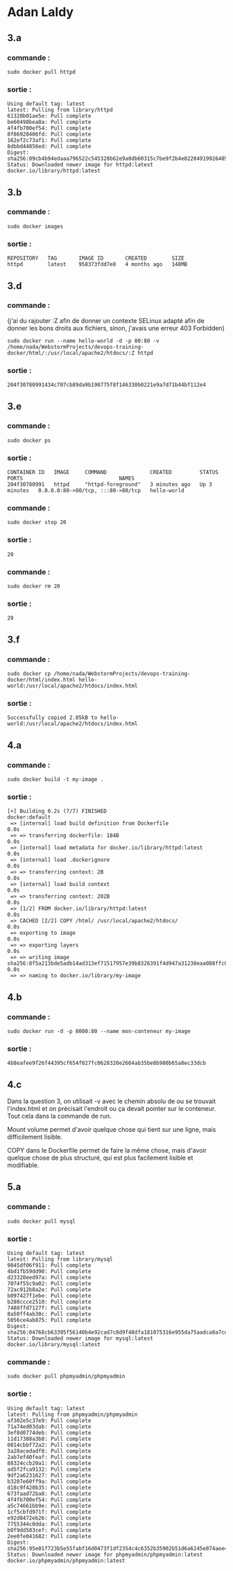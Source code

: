 # Adan Laldy

## 3.a 
### commande :
```
sudo docker pull httpd
```
### sortie : 
```
Using default tag: latest
latest: Pulling from library/httpd
61320b01ae5e: Pull complete 
be60498bea0a: Pull complete 
4f4fb700ef54: Pull complete 
8f86928406fd: Pull complete 
162ef2c73af1: Pull complete 
8dbbd44856ed: Pull complete 
Digest: sha256:09cb4b94edaaa796522c545328b62e9a0db60315c7be9f2b4e02204919926405
Status: Downloaded newer image for httpd:latest
docker.io/library/httpd:latest
```

## 3.b 
### commande :
```
sudo docker images
```
### sortie : 
```
REPOSITORY   TAG       IMAGE ID       CREATED        SIZE
httpd        latest    958373fdd7e8   4 months ago   148MB
```

## 3.d
### commande :
(j'ai du rajouter :Z afin de donner un contexte SELinux adapté afin de donner les bons droits aux fichiers, sinon, j'avais une erreur 403 Forbidden)
```
sudo docker run --name hello-world -d -p 80:80 -v /home/nada/WebstormProjects/devops-training-docker/html/:/usr/local/apache2/htdocs/:Z httpd
```
### sortie : 
```
204f30780991434c707cb89da9b198775f8f146330b0221e9a7d71b44bf112e4
```

## 3.e
### commande :
```
sudo docker ps
```
### sortie :
```
CONTAINER ID   IMAGE     COMMAND              CREATED         STATUS         PORTS                               NAMES
204f30780991   httpd     "httpd-foreground"   3 minutes ago   Up 3 minutes   0.0.0.0:80->80/tcp, :::80->80/tcp   hello-world
```
### commande : 
```
sudo docker stop 20
```
### sortie :
```
20
```
### commande :
```
sudo docker rm 20
```
### sortie :
```
20
```

## 3.f 
### commande : 
```
sudo docker cp /home/nada/WebstormProjects/devops-training-docker/html/index.html hello-world:/usr/local/apache2/htdocs/index.html
```
### sortie : 
```
Successfully copied 2.05kB to hello-world:/usr/local/apache2/htdocs/index.html
```

## 4.a
### commande :
```
sudo docker build -t my-image .
```
### sortie : 
```
[+] Building 0.2s (7/7) FINISHED                                                                                                                                                                                     docker:default
 => [internal] load build definition from Dockerfile                                                                                                                                                                           0.0s
 => => transferring dockerfile: 184B                                                                                                                                                                                           0.0s
 => [internal] load metadata for docker.io/library/httpd:latest                                                                                                                                                                0.0s
 => [internal] load .dockerignore                                                                                                                                                                                              0.0s
 => => transferring context: 2B                                                                                                                                                                                                0.0s
 => [internal] load build context                                                                                                                                                                                              0.0s
 => => transferring context: 202B                                                                                                                                                                                              0.0s
 => [1/2] FROM docker.io/library/httpd:latest                                                                                                                                                                                  0.0s
 => CACHED [2/2] COPY /html/ /usr/local/apache2/htdocs/                                                                                                                                                                        0.0s
 => exporting to image                                                                                                                                                                                                         0.0s
 => => exporting layers                                                                                                                                                                                                        0.0s
 => => writing image sha256:8f5a213bde5adb14ad313ef71517957e39b8326391f4d947a31230eaa088ffc0                                                                                                                                   0.0s
 => => naming to docker.io/library/my-image
```

## 4.b
### commande : 
```
sudo docker run -d -p 8080:80 --name mon-conteneur my-image
```
### sortie : 
```
4b8eafee9f26f44395cf654f027fc0628320e2664ab35be8b980b65a8ec33dcb
```

## 4.c
Dans la question 3, on utilisait -v avec le chemin absolu de ou se trouvait l'index.html et on précisait l'endroit ou ça devait pointer sur le conteneur. Tout cela dans la commande de run.

Mount volume permet d'avoir quelque chose qui tient sur une ligne, mais difficilement lisible.

COPY dans le Dockerfile permet de faire la même chose, mais d'avoir quelque chose de plus structuré, qui est plus facilement lisible et modifiable.

## 5.a
### commande :
```
sudo docker pull mysql
```
### sortie : 
```
Using default tag: latest
latest: Pulling from library/mysql
9845df06f911: Pull complete 
4bd1fb59dd90: Pull complete 
d23320eed97a: Pull complete 
7074f55c9a02: Pull complete 
72ac912b8a2e: Pull complete 
b097427f1ebe: Pull complete 
b288ccce2510: Pull complete 
7488ffd7127f: Pull complete 
8a50ff4ab30c: Pull complete 
5056ce4ab875: Pull complete 
Digest: sha256:04768cb63395f56140b4e92cad7c8d9f48dfa181075316e955da75aadca8a7cd
Status: Downloaded newer image for mysql:latest
docker.io/library/mysql:latest
```
### commande : 
```
sudo docker pull phpmyadmin/phpmyadmin
```
### sortie : 
```
Using default tag: latest
latest: Pulling from phpmyadmin/phpmyadmin
af302e5c37e9: Pull complete 
71a74ed03dab: Pull complete 
3ef8d0774deb: Pull complete 
11d17388a3b8: Pull complete 
0814cbbf72a2: Pull complete 
3a28acedadf8: Pull complete 
2ab7ef40feaf: Pull complete 
88324ccb20a1: Pull complete 
ad5f2fca9132: Pull complete 
9df2a6231627: Pull complete 
b3207e60ff9a: Pull complete 
d18c9f420b35: Pull complete 
673faad72ba8: Pull complete 
4f4fb700ef54: Pull complete 
a5c74661bb9e: Pull complete 
1cf5cbfd971f: Pull complete 
e92d8472eb26: Pull complete 
7755344c0dda: Pull complete 
b0f9dd503cef: Pull complete 
2ee0fe041682: Pull complete 
Digest: sha256:95e01f723b5e55fabf16d0473f1df2354c4c6352b35902b51d6a6245e074aee4
Status: Downloaded newer image for phpmyadmin/phpmyadmin:latest
docker.io/phpmyadmin/phpmyadmin:latest
```